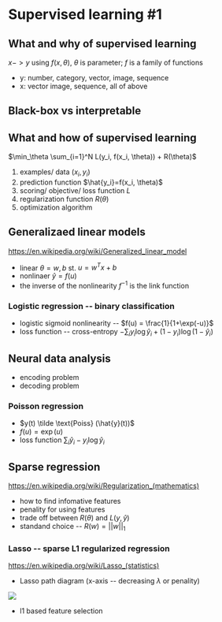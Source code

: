 # Supervised learning #1

## What and why of supervised learning
$x -> y$ using $f(x, \theta)$, $\theta$ is parameter; $f$ is a family of functions
* y: number, category, vector, image, sequence
* x: vector image, sequence, all of above

## Black-box vs interpretable

## What and how of supervised learning

$\min_\theta \sum_{i=1}^N L(y_i, f(x_i, \theta)) + R(\theta)$

1. examples/ data $(x_i, y_i)$
2. prediction function $\hat{y_i}=f(x_i, \theta)$
3. scoring/ objective/ loss function $L$
4. regularization function $R(\theta)$
5. optimization algorithm

## Generalizaed linear models
https://en.wikipedia.org/wiki/Generalized_linear_model

* linear $\theta={w, b}$ st. $u = w^T x + b$
* nonlinaer $\hat{y}=f(u)$
* the inverse of the nonlinearity $f^{-1}$ is the link function

### Logistic regression -- binary classification
* logistic sigmoid nonlinearity -- $f(u) = \frac{1}{1+\exp(-u)}$
* loss function -- cross-entropy $-\sum_i y_i \log \hat{y}_i +(1-y_i)\log(1-\hat{y}_i)$

## Neural data analysis

* encoding problem
* decoding problem

### Poisson regression
* $y(t) \tilde \text{Poiss} (\hat{y}(t))$
* $f(u) = \exp(u)$
* loss function $\sum_i \hat{y}_i - y_i\log\hat{y}_i$

## Sparse regression
https://en.wikipedia.org/wiki/Regularization_(mathematics)

* how to find infomative features
* penality for using features
* trade off between $R(\theta)$ and $L(y, \hat{y})$
* standand choice -- $R(w)=||w||_1$

### Lasso -- sparse L1 regularized regression
https://en.wikipedia.org/wiki/Lasso_(statistics)

* Lasso path diagram (x-axis -- decreasing $\lambda$ or penality)

![](http://scikit-learn.org/stable/_images/sphx_glr_plot_lasso_lars_001.png)

* l1 based feature selection
